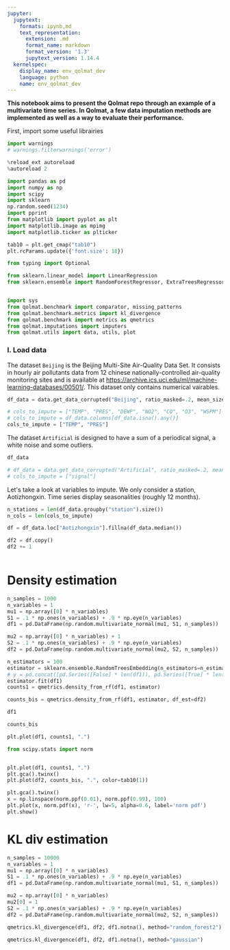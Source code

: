 ```yaml
---
jupyter:
  jupytext:
    formats: ipynb,md
    text_representation:
      extension: .md
      format_name: markdown
      format_version: '1.3'
      jupytext_version: 1.14.4
  kernelspec:
    display_name: env_qolmat_dev
    language: python
    name: env_qolmat_dev
---
```


**This notebook aims to present the Qolmat repo through an example of a multivariate time series.
In Qolmat, a few data imputation methods are implemented as well as a way to evaluate their performance.**


First, import some useful librairies

```python
import warnings
# warnings.filterwarnings('error')
```

```python
%reload_ext autoreload
%autoreload 2

import pandas as pd
import numpy as np
import scipy
import sklearn
np.random.seed(1234)
import pprint
from matplotlib import pyplot as plt
import matplotlib.image as mpimg
import matplotlib.ticker as plticker

tab10 = plt.get_cmap("tab10")
plt.rcParams.update({'font.size': 18})

from typing import Optional

from sklearn.linear_model import LinearRegression
from sklearn.ensemble import RandomForestRegressor, ExtraTreesRegressor, HistGradientBoostingRegressor


import sys
from qolmat.benchmark import comparator, missing_patterns
from qolmat.benchmark.metrics import kl_divergence
from qolmat.benchmark import metrics as qmetrics
from qolmat.imputations import imputers
from qolmat.utils import data, utils, plot

```

<!-- #region tags=[] -->
### **I. Load data**
<!-- #endregion -->

The dataset `Beijing` is the Beijing Multi-Site Air-Quality Data Set. It consists in hourly air pollutants data from 12 chinese nationally-controlled air-quality monitoring sites and is available at https://archive.ics.uci.edu/ml/machine-learning-databases/00501/.
This dataset only contains numerical vairables.

```python
df_data = data.get_data_corrupted("Beijing", ratio_masked=.2, mean_size=120)

# cols_to_impute = ["TEMP", "PRES", "DEWP", "NO2", "CO", "O3", "WSPM"]
# cols_to_impute = df_data.columns[df_data.isna().any()]
cols_to_impute = ["TEMP", "PRES"]

```

The dataset `Artificial` is designed to have a sum of a periodical signal, a white noise and some outliers.

```python tags=[]
df_data
```

```python
# df_data = data.get_data_corrupted("Artificial", ratio_masked=.2, mean_size=10)
# cols_to_impute = ["signal"]
```

Let's take a look at variables to impute. We only consider a station, Aotizhongxin.
Time series display seasonalities (roughly 12 months).

```python
n_stations = len(df_data.groupby("station").size())
n_cols = len(cols_to_impute)
```

```python
df = df_data.loc["Aotizhongxin"].fillna(df_data.median())
```

```python
df2 = df.copy()
df2 += 1
```

```python

```

# Density estimation

```python
n_samples = 1000
n_variables = 1
mu1 = np.array([0] * n_variables)
S1 = .1 * np.ones(n_variables) + .9 * np.eye(n_variables)
df1 = pd.DataFrame(np.random.multivariate_normal(mu1, S1, n_samples))

mu2 = np.array([0] * n_variables) + 1
S2 = .1 * np.ones(n_variables) + .9 * np.eye(n_variables)
df2 = pd.DataFrame(np.random.multivariate_normal(mu2, S2, n_samples))
```

```python
n_estimators = 100
estimator = sklearn.ensemble.RandomTreesEmbedding(n_estimators=n_estimators, max_depth=6)
# y = pd.concat([pd.Series([False] * len(df1)), pd.Series([True] * len(df2))])
estimator.fit(df1)
counts1 = qmetrics.density_from_rf(df1, estimator)

counts_bis = qmetrics.density_from_rf(df1, estimator, df_est=df2)
```

```python
df1
```

```python
counts_bis
```

```python
plt.plot(df1, counts1, ".")
```

```python
from scipy.stats import norm


plt.plot(df1, counts1, ".")
plt.gca().twinx()
plt.plot(df2, counts_bis, ".", color=tab10(1))

plt.gca().twinx()
x = np.linspace(norm.ppf(0.01), norm.ppf(0.99), 100)
plt.plot(x, norm.pdf(x), 'r-', lw=5, alpha=0.6, label='norm pdf')
plt.show()
```

# KL div estimation

```python
n_samples = 10000
n_variables = 1
mu1 = np.array([0] * n_variables)
S1 = .1 * np.ones(n_variables) + .9 * np.eye(n_variables)
df1 = pd.DataFrame(np.random.multivariate_normal(mu1, S1, n_samples))

mu2 = np.array([0] * n_variables)
mu2[0] = 1
S2 = .1 * np.ones(n_variables) + .9 * np.eye(n_variables)
df2 = pd.DataFrame(np.random.multivariate_normal(mu2, S2, n_samples))
```

```python
qmetrics.kl_divergence(df1, df2, df1.notna(), method="random_forest2")
```

```python
qmetrics.kl_divergence(df1, df2, df1.notna(), method="gaussian")
```

```python

```
